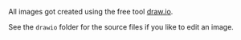 All images got created using the free tool [draw.io](https://www.drawio.com/).

See the `drawio` folder for the source files if you like to edit an image.

